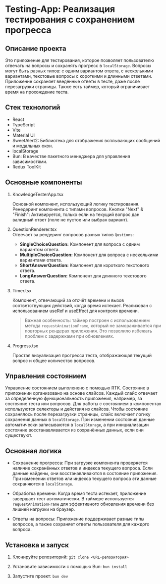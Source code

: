# Testing-App: Реализация тестирования с сохранением прогресса

## Описание проекта

Это приложение для тестирования, которое позволяет пользователю отвечать на вопросы и сохранять прогресс в `localStorage`. Вопросы могут быть разных типов: с одним вариантом ответа, с несколькими вариантами, текстовые вопросы с короткими и длинными ответами.
Приложение сохраняет введённые ответы в тесте, даже после перезагрузки страницы. Также есть таймер, который ограничивает время на прохождение теста.

## Стек технологий

- React
- TypeScript
- Vite
- Material UI
- SweetAlert2: Библиотека для отображения всплывающих сообщений и модальных окон.
- localStorage
- Bun: В качестве пакетного менеджера для управления зависимостями.
- Redux ToolKit

## Основные компоненты

1. KnowledgeTesterApp.tsx

      Основной компонент, использующий логику тестирования.
      Ренедеринг компонента с типами вопросов.
      Кнопки "Next" & "Finish": Активируется, только если на текущий вопрос дан валидный ответ (поле не пустое или выбран вариант).

2. QuestionRenderer.tsx  
   Отвечает за рендеринг вопросов разных типов `Qustions`:
   - **SingleChoiceQuestion:** Компонент для вопроса с одним вариантом ответа.
   - **MultipleChoiceQuestion:** Компонент для вопроса с несколькими вариантами ответа.
   - **ShortAnswerQuestion:** Компонент для короткого текстового ответа.
   - **LongAnswerQuestion:** Компонент для длинного текстового ответа.

3. Timer.tsx
   
   Компонент, отвечающий за отсчёт времени и вызов соответствующих действий, когда время истекает. Реализован с использованием useRef и useEffect для контроля времени.

   > Важная особенность: таймер построен с использованием метода `requestAnimationFrame`, который не замораживается при повторных рендерах приложения. Это позволило избежать проблем с задержками при обновлениях.

4. Progress.tsx
   
   Простая визуализация прогресса теста, отображающая текущий вопрос и общее количество вопросов.

## Управления состоянием

   Управление состоянием выполенено с помощью RTK.
   Состояние в приложении организовано на основе слайсов. Каждый слайс отвечает за определенную функциональность приложения, например, за состояние теста или вопросов.
   Для работы с состоянием в компонентах используются селекторы и действия из слайсов.
   Чтобы состояние сохранялось после перезагрузки страницы, слайс включает логику сохранения данных в `localStorage`. При изменении состояния данные автоматически записываются в `localStorage`, а при инициализации состояние восстанавливается из сохранённых данных, если они существуют.

## Основная логика

- Сохранение прогресса: При загрузке компонента проверяется наличие сохранённых ответов и индекса текущего вопроса. Если данные найдены, они восстанавливаются в состояние приложения. При изменении ответов или индекса текущего вопроса эти данные сохраняются в `localStorage`.
  
- Обработка времени: Когда время теста истекает, приложение завершает тест автоматически. В таймере используется `requestAnimationFrame` для эффективного обновления времени без лишней нагрузки на браузер.

- Ответы на вопросы: Приложение поддерживает разные типы вопросов, а также сохраняет ответы пользователя для каждого вопроса.

## Установка и запуск

1. Клонируйте репозиторий:
   `git clone <URL-репозитория>`

2. Установите зависимости с помощью Bun:
   `bun install`

3. Запустите проект:
   `bun dev`
